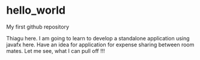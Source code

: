 # hello_world
My first github repository

Thiagu here. I am going to learn to develop a standalone application using javafx here. Have an idea for application for expense sharing between room mates. Let me see, what I can pull off !!!
